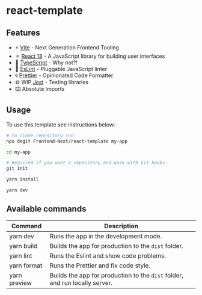 # react-template

## Features

- ⚡️ [Vite](https://vitejs.dev/) - Next Generation Frontend Tooling
- ⚛️ [React 18](https://reactjs.org/) - A JavaScript library for building user interfaces
- 💎 [TypeScript](https://www.typescriptlang.org/) - Why not?!
- 🔨 [EsLint](https://eslint.org/) - Pluggable JavaScript linter
- 🌀 [Prettier](https://prettier.io) - Opinionated Code Formatter
- ⚙️ WIP [Jest](https://jestjs.io/) - Testing libraries
- ⌨️ Absolute Imports

## Usage

To use this template see instructions below:

```bash
# to clone repository run:
npx degit Frontend-Next/react-template my-app

cd my-app

# Required if you want a repository and work with Git hooks
git init

yarn install

yarn dev
```

## Available commands

| Command      | Description                                                                 |
| ------------ | --------------------------------------------------------------------------- |
| yarn dev     | Runs the app in the development mode.                                       |
| yarn build   | Builds the app for production to the `dist` folder.                         |
| yarn lint    | Runs the Eslint and show code problems.                                     |
| yarn format  | Runs the Prettier and fix code style.                                       |
| yarn preview | Builds the app for production to the `dist` folder, and run locally server. |
